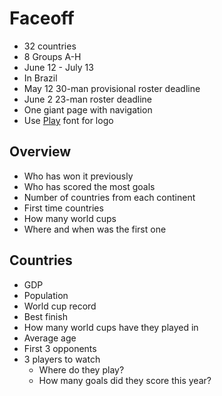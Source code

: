 # Faceoff

* 32 countries
* 8 Groups A-H
* June 12 - July 13
* In Brazil
* May 12 30-man provisional roster deadline
* June 2 23-man roster deadline
* One giant page with navigation
* Use [Play](https://www.google.com/fonts/specimen/Play) font for logo

## Overview

* Who has won it previously
* Who has scored the most goals
* Number of countries from each continent
* First time countries
* How many world cups
* Where and when was the first one

## Countries

* GDP
* Population
* World cup record
* Best finish
* How many world cups have they played in
* Average age
* First 3 opponents
* 3 players to watch
  * Where do they play?
  * How many goals did they score this year?
